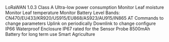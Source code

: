 LoRaWAN 1.0.3 Class A
Ultra-low power consumption
Monitor Leaf moisture
Monitor Leaf temperature
Monitor Battery Level
Bands: CN470/EU433/KR920/US915/EU868/AS923/AU915/IN865
AT Commands to change parameters
Uplink on periodically
Downlink to change configure
IP66 Waterproof Enclosure
IP67 rated for the Sensor Probe
8500mAh Battery for long term use
Smart Agriculture
